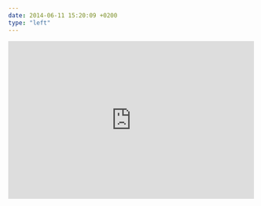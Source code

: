 ```yaml
---
date: 2014-06-11 15:20:09 +0200
type: "left"
---
```

<iframe src="https://www.facebook.com/plugins/post.php?href=https%3A%2F%2Fwww.facebook.com%2Fphoto.php%3Ffbid%3D878691042146664%26set%3Da.101362916546151.3465.100000173280073%26type%3D3&width=500" width="500" height="321" style="border:none;overflow:hidden" scrolling="no" frameborder="0" allowTransparency="true"></iframe>

